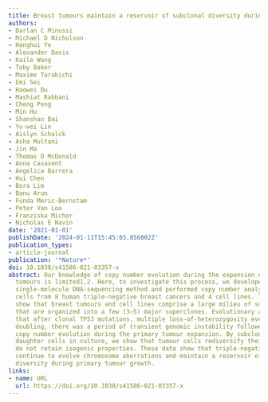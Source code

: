```yaml
---
title: Breast tumours maintain a reservoir of subclonal diversity during expansion
authors:
- Darlan C Minussi
- Michael D Nicholson
- Hanghui Ye
- Alexander Davis
- Kaile Wang
- Toby Baker
- Maxime Tarabichi
- Emi Sei
- Haowei Du
- Mashiat Rabbani
- Cheng Peng
- Min Hu
- Shanshan Bai
- Yu-wei Lin
- Aislyn Schalck
- Asha Multani
- Jin Ma
- Thomas O McDonald
- Anna Casasent
- Angelica Barrera
- Hui Chen
- Bora Lim
- Banu Arun
- Funda Meric-Bernstam
- Peter Van Loo
- Franziska Michor
- Nicholas E Navin
date: '2021-01-01'
publishDate: '2024-01-11T15:45:03.056002Z'
publication_types:
- article-journal
publication: '*Nature*'
doi: 10.1038/s41586-021-03357-x
abstract: Our knowledge of copy number evolution during the expansion of primary breast
  tumours is limited1,2. Here, to investigate this process, we developed a single-cell,
  single-molecule DNA-sequencing method and performed copy number analysis of 16,178 single
  cells from 8 human triple-negative breast cancers and 4 cell lines. The results
  show that breast tumours and cell lines comprise a large milieu of subclones (7–22)
  that are organized into a few (3–5) major superclones. Evolutionary analysis suggests
  that after clonal TP53 mutations, multiple loss-of-heterozygosity events and genome
  doubling, there was a period of transient genomic instability followed by ongoing
  copy number evolution during the primary tumour expansion. By subcloning single
  daughter cells in culture, we show that tumour cells rediversify their genomes and
  do not retain isogenic properties. These data show that triple-negative breast cancers
  continue to evolve chromosome aberrations and maintain a reservoir of subclonal
  diversity during primary tumour growth.
links:
- name: URL
  url: https://doi.org/10.1038/s41586-021-03357-x
---
```

